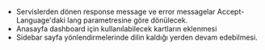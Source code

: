 * Servislerden dönen response message ve error messagelar Accept-Language'daki lang parametresine göre dönülecek.
* Anasayfa dashboard için kullanılabilecek kartların eklenmesi
* Sidebar sayfa yönlendirmelerinde dilin kaldığı yerden devam edebilmesi.